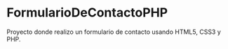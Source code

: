 # FormularioDeContactoPHP
Proyecto donde realizo un formulario de contacto usando HTML5, CSS3 y PHP.
